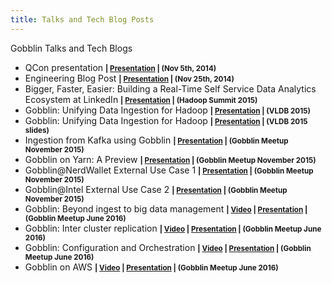 ```yaml
---
title: Talks and Tech Blog Posts
---
```


Gobblin Talks and Tech Blogs

* QCon presentation <small><b>| [Presentation](http://www.slideshare.net/LinQiao1/gobblin-big-data-with-ease) | (Nov 5th, 2014)</b></small>
* Engineering Blog Post <small><b>| [Presentation](http://engineering.linkedin.com/data-ingestion/gobblin-big-data-ease) | (Nov 25th, 2014)</b></small>
* Bigger, Faster, Easier: Building a Real-Time Self Service Data Analytics Ecosystem at LinkedIn <small><b>| [Presentation](http://www.slideshare.net/Hadoop_Summit/bigger-faster-easier-building-a-realtime-self-service-data-analytics-ecosystem-at-linkedin?qid=9c8f8c33-0083-495b-a6e2-572ac45f7f2c&v=qf1&b=&from_search=9) | (Hadoop Summit 2015)</b></small>
* Gobblin: Unifying Data Ingestion for Hadoop <small><b>| [Presentation](http://www.vldb.org/pvldb/vol8/p1764-qiao.pdf) | (VLDB 2015)</b></small>
* Gobblin: Unifying Data Ingestion for Hadoop <small><b>| [Presentation](http://www.slideshare.net/YinanLi/gobblin-unifying-data-ingestion-for-hadoop) | (VLDB 2015 slides)</b></small>
* Ingestion from Kafka using Gobblin <small><b>| [Presentation](http://www.slideshare.net/ZiyangLiu1/ingestion-from-kafka-using-gobblin?qid=b7dce13f-85f6-49f2-94df-feedd6057cbe&v=qf1&b=&from_search=4) | (Gobblin Meetup November 2015)</b></small>
* Gobblin on Yarn: A Preview <small><b>| [Presentation](http://www.slideshare.net/YinanLi/gobblinmeetupyarn?qid=bda2e238-f302-402b-8c02-9dca1a3b7f4e&v=qf1&b=&from_search=6) | (Gobblin Meetup November 2015)</b></small>
* Gobblin@NerdWallet  External Use Case 1 <small><b>| [Presentation](http://www.slideshare.net/NerdWalletHQ/gobblin-nerdwallet-nov-2015?qid=33ba50e5-8122-4668-89d5-bbf3302adb31&v=default&b=&from_search=2) | (Gobblin Meetup November 2015)</b></small>
* Gobblin@Intel  External Use Case 2 <small><b>| [Presentation](http://www.slideshare.net/IntelITCenter/gobblin-for-data-analytics) | (Gobblin Meetup November 2015)</b></small>
* Gobblin: Beyond ingest to big data management <small><b>| [Video](https://www.youtube.com/watch?v=MvohU8rSFqU) | [Presentation](http://www.slideshare.net/VasanthRajamani/gobblin-meetupwhats-new-in-07) | (Gobblin Meetup June 2016)</b></small>
* Gobblin: Inter cluster replication <small><b>| [Video](https://www.youtube.com/watch?v=o1BnaovUObE) | [Presentation](http://www.slideshare.net/VasanthRajamani/distcp-gobblin) | (Gobblin Meetup June 2016)</b></small>
* Gobblin: Configuration and Orchestration <small><b>| [Video](https://www.youtube.com/watch?v=O9KbPDLsy_c) | [Presentation](http://www.slideshare.net/VasanthRajamani/gobbin-configmeetupjune2016) | (Gobblin Meetup June 2016)</b></small>
* Gobblin on AWS <small><b>| [Video](https://youtu.be/_c7agtS5bI8?t=107) | [Presentation](http://www.slideshare.net/VasanthRajamani/gobblin-onaws-63970489) | (Gobblin Meetup June 2016)</b></small>
